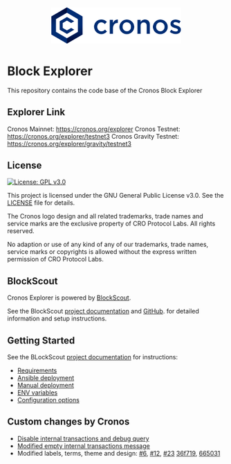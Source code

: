 <h1 align="center">
    <img src="./assets/cronos.svg" alt="Cronos Logo" width="300" />
</h1>

# Block Explorer

This repository contains the code base of the Cronos Block Explorer

## Explorer Link

Cronos Mainnet: https://cronos.org/explorer
Cronos Testnet: https://cronos.org/explorer/testnet3
Cronos Gravity Testnet: https://cronos.org/explorer/gravity/testnet3

## License

[![License: GPL v3.0](https://img.shields.io/badge/License-GPL%20v3-blue.svg)](https://www.gnu.org/licenses/gpl-3.0)

This project is licensed under the GNU General Public License v3.0. See the [LICENSE](LICENSE) file for details.

The Cronos logo design and all related trademarks, trade names and service marks are the exclusive property of CRO Protocol Labs. All rights reserved.

No adaption or use of any kind of any of our trademarks, trade names, service marks or copyrights is allowed without the express written permission of CRO Protocol Labs.

## BlockScout

Cronos Explorer is powered by [BlockScout](https://github.com/blockscout/blockscout).

See the BlockScout [project documentation](https://docs.blockscout.com/) and [GitHub](https://github.com/blockscout/blockscout). for detailed information and setup instructions.

## Getting Started

See the BLockScout [project documentation](https://docs.blockscout.com/) for instructions:
- [Requirements](https://docs.blockscout.com/for-developers/information-and-settings/requirements)
- [Ansible deployment](https://docs.blockscout.com/for-developers/ansible-deployment)
- [Manual deployment](https://docs.blockscout.com/for-developers/manual-deployment)
- [ENV variables](https://docs.blockscout.com/for-developers/information-and-settings/env-variables)
- [Configuration options](https://docs.blockscout.com/for-developers/configuration-options)

## Custom changes by Cronos

- [Disable internal transactions and debug query](https://github.com/crypto-org-chain/cronos-blockscout/commit/2c6b6a561724b63bdb74a2a57b030f9498d8f952)
- [Modified empty internal transactions message](https://github.com/crypto-org-chain/cronos-blockscout/commit/fe33a38c195bad83924d2bdd3800cff93abf172a)
- Modified labels, terms, theme and design: [#6](https://github.com/crypto-org-chain/cronos-blockscout/pull/6/files), [#12](https://github.com/crypto-org-chain/cronos-blockscout/pull/12/files), [#23](https://github.com/crypto-org-chain/cronos-blockscout/pull/23) [36f719](https://github.com/crypto-org-chain/cronos-blockscout/commit/36f7199893011afb25022841cd2b3a2556bb9d58), [665031](https://github.com/crypto-org-chain/cronos-blockscout/commit/66503103bc36f02c9d703d9851a505a9f3956a43)
